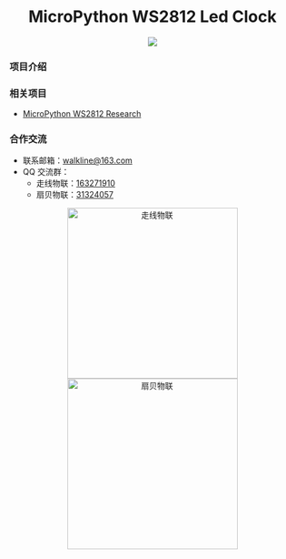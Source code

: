 <h1 align="center">MicroPython WS2812 Led Clock</h1>

<p align="center"><img src="https://img.shields.io/badge/Licence-MIT-green.svg?style=for-the-badge" /></p>


### 项目介绍

### 相关项目

* [MicroPython WS2812 Research](https://gitee.com/walkline/micropython-ws2812-research)

### 合作交流

* 联系邮箱：<walkline@163.com>
* QQ 交流群：
	* 走线物联：[163271910](https://jq.qq.com/?_wv=1027&k=xtPoHgwL)
	* 扇贝物联：[31324057](https://jq.qq.com/?_wv=1027&k=yp4FrpWh)

<p align="center"><img src="https://gitee.com/walkline/WeatherStation/raw/docs/images/qrcode_walkline.png" width="300px" alt="走线物联"><img src="https://gitee.com/walkline/WeatherStation/raw/docs/images/qrcode_bigiot.png" width="300px" alt="扇贝物联"></p>
